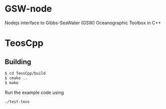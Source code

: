 # GSW-node

Nodejs interface to Gibbs-SeaWater (GSW) Oceanographic Toolbox in C++

# TeosCpp
## Building
```bash
$ cd TeosCpp/build
$ cmake ..
$ make
```
Run the example code using
```bash
./test-teos
```